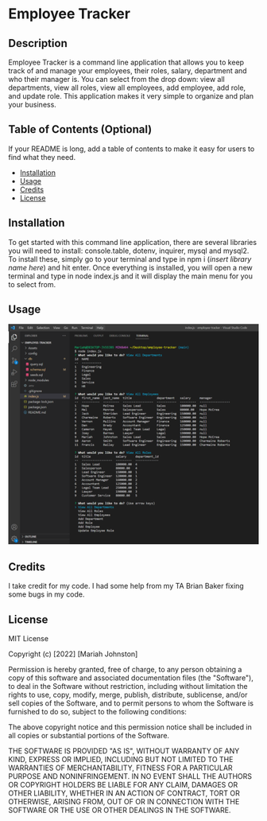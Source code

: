 # Employee Tracker

## Description

Employee Tracker is a command line application that allows you to keep track of and manage your employees, their roles, salary, department and who their manager is. You can select from the drop down: view all departments, view all roles, view all employees, add employee, add role, and update role. This application makes it very simple to organize and plan your business.

## Table of Contents (Optional)

If your README is long, add a table of contents to make it easy for users to find what they need.

- [Installation](#installation)
- [Usage](#usage)
- [Credits](#credits)
- [License](#license)

## Installation

To get started with this command line application, there are several libraries you will need to install: console.table, dotenv, inquirer, mysql and mysql2. To install these, simply go to your terminal and type in npm i (*insert library name here*) and hit enter. Once everything is installed, you will open a new terminal and type in node index.js and it will display the main menu for you to select from. 

## Usage

![employee tracker screenshot](./Assets/images/screenshot.PNG)

## Credits

I take credit for my code. I had some help from my TA Brian Baker fixing some bugs in my code.

## License

MIT License

Copyright (c) [2022] [Mariah Johnston]

Permission is hereby granted, free of charge, to any person obtaining a copy
of this software and associated documentation files (the "Software"), to deal
in the Software without restriction, including without limitation the rights
to use, copy, modify, merge, publish, distribute, sublicense, and/or sell
copies of the Software, and to permit persons to whom the Software is
furnished to do so, subject to the following conditions:

The above copyright notice and this permission notice shall be included in all
copies or substantial portions of the Software.

THE SOFTWARE IS PROVIDED "AS IS", WITHOUT WARRANTY OF ANY KIND, EXPRESS OR
IMPLIED, INCLUDING BUT NOT LIMITED TO THE WARRANTIES OF MERCHANTABILITY,
FITNESS FOR A PARTICULAR PURPOSE AND NONINFRINGEMENT. IN NO EVENT SHALL THE
AUTHORS OR COPYRIGHT HOLDERS BE LIABLE FOR ANY CLAIM, DAMAGES OR OTHER
LIABILITY, WHETHER IN AN ACTION OF CONTRACT, TORT OR OTHERWISE, ARISING FROM,
OUT OF OR IN CONNECTION WITH THE SOFTWARE OR THE USE OR OTHER DEALINGS IN THE
SOFTWARE.